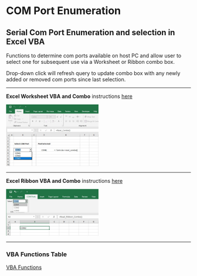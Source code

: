 # COM Port Enumeration
## Serial Com Port Enumeration and selection in Excel VBA

Functions to determine com ports available on host PC and allow user to select one for subsequent use via a Worksheet or Ribbon combo box.  

Drop-down click will refresh query to update combo box with any newly added or removed com ports since last selection.

---

**Excel Worksheet VBA and Combo** instructions [here](/Worksheet/Installing-VBA.md)  

<img src="/Worksheet/com_port_combo_box.jpg" alt="Excel Combo" title="Worksheet Combo Box" width="50%" height="50%">

---

**Excel Ribbon VBA and Combo** instructions [here](/Ribbon/HowTo.md)  

<img src="/Ribbon/RIBBON_COM_PORT.jpg" alt="Excel Combo" title="Ribbon Combo Box" width="50%" height="50%">  

---

### VBA Functions Table  

[VBA Functions](Functions/Functions.md)



